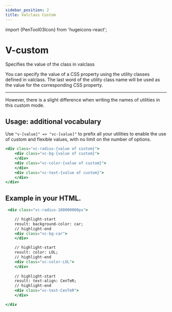 ```yaml
---
sidebar_position: 2
title: Valclass Custom
---
```


import {PenTool03Icon} from 'hugeicons-react';

# V-custom <PenTool03Icon className='icon' />

Specifies the value of the class in valclass

You can specify the value of a CSS property using the utility classes defined in valclass. The last word of the utility class name will be used as the value for the corresponding CSS property.

---

However, there is a slight difference when writing the names of utilities in this custom mode.

## Usage: additional vocabulary

Use `"v-[value]" => "vc-[value]"` to prefix all your utilities to enable the use of custom and flexible values, with no limit on the number of options.

```jsx title="index.html"
<div class="vc-radius-{value of custom}">
    <div class="vc-bg-{value of custom}">
    </div>
    <div class="vc-color-{value of custom}">
    </div>
    <div class="vc-text-{value of custom}">
    </div>
</div>
```

## Example in your HTML.

``` jsx title="index.html"
 <div class="vc-radius-100000000px">

    // highlight-start
    result: background-color: car;
    // highlight-end
    <div class="vc-bg-car"> 
    </div>

    // highlight-start
    result: color: LOL;
    // highlight-end
    <div class="vc-color-LOL"> 
    </div>
    
    // highlight-start
    result: text-align: CenTeR;
    // highlight-end
    <div class="vc-text-CenTeR"> 
    </div>

</div
```